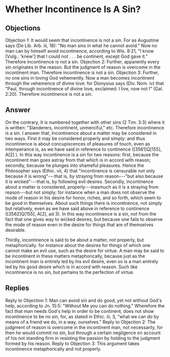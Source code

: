 # Whether Incontinence Is A Sin?
## Objections
Objection 1: It would seem that incontinence is not a sin. For as Augustine says (De Lib. Arb. iii, 18): "No man sins in what he cannot avoid." Now no man can by himself avoid incontinence, according to Wis. 8:21, "I know [Vulg.: 'knew'] that I could not . . . be continent, except God gave it." Therefore incontinence is not a sin.
Objection 2: Further, apparently every sin originates in the reason. But the judgment of reason is overcome in the incontinent man. Therefore incontinence is not a sin.
Objection 3: Further, no one sins in loving God vehemently. Now a man becomes incontinent through the vehemence of divine love: for Dionysius says (Div. Nom. iv) that "Paul, through incontinence of divine love, exclaimed: I live, now not I" (Gal. 2:20). Therefore incontinence is not a sin.
## Answer
On the contrary, It is numbered together with other sins (2 Tim. 3:3) where it is written: "Slanderers, incontinent, unmerciful," etc. Therefore incontinence is a sin.
I answer that, Incontinence about a matter may be considered in two ways. First it may be considered properly and simply: and thus incontinence is about concupiscences of pleasures of touch, even as intemperance is, as we have said in reference to continence ([3561]Q[155], A[2] ). In this way incontinence is a sin for two reasons: first, because the incontinent man goes astray from that which is in accord with reason; secondly, because he plunges into shameful pleasures. Hence the Philosopher says (Ethic. vii, 4) that "incontinence is censurable not only because it is wrong"---that is, by straying from reason---"but also because it is wicked"---that is, by following evil desires. Secondly, incontinence about a matter is considered, properly---inasmuch as it is a straying from reason---but not simply; for instance when a man does not observe the mode of reason in his desire for honor, riches, and so forth, which seem to be good in themselves. About such things there is incontinence, not simply but relatively, even as we have said above in reference to continence ([3562]Q[155], A[2], ad 3). In this way incontinence is a sin, not from the fact that one gives way to wicked desires, but because one fails to observe the mode of reason even in the desire for things that are of themselves desirable.

Thirdly, incontinence is said to be about a matter, not properly, but metaphorically. for instance about the desires for things of which one cannot make an evil use, such as the desire for virtue. A man may be said to be incontinent in these matters metaphorically, because just as the incontinent man is entirely led by his evil desire, even so is a man entirely led by his good desire which is in accord with reason. Such like incontinence is no sin, but pertains to the perfection of virtue.
## Replies
Reply to Objection 1: Man can avoid sin and do good, yet not without God's help, according to Jn. 15:5: "Without Me you can do nothing." Wherefore the fact that man needs God's help in order to be continent, does not show incontinence to be no sin, for, as stated in Ethic. iii, 3, "what we can do by means of a friend we do, in a way, ourselves."
Reply to Objection 2: The judgment of reason is overcome in the incontinent man, not necessarily, for then he would commit no sin, but through a certain negligence on account of his not standing firm in resisting the passion by holding to the judgment formed by his reason.
Reply to Objection 3: This argument takes incontinence metaphorically and not properly.